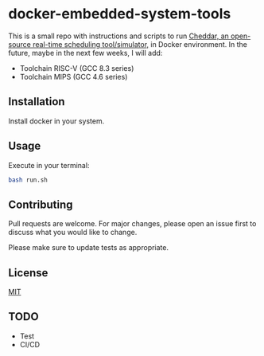 # docker-embedded-system-tools

This is a small repo with instructions and scripts to run [Cheddar, an open-source real-time scheduling tool/simulator,](http://beru.univ-brest.fr/~singhoff/cheddar/) in Docker environment.
In the future, maybe in the next few weeks, I will add:
- Toolchain RISC-V (GCC 8.3 series) 
- Toolchain MIPS (GCC 4.6 series)


## Installation
Install docker in your system.

## Usage
Execute in your terminal:
```bash
bash run.sh
```

## Contributing
Pull requests are welcome. For major changes, please open an issue first to discuss what you would like to change.

Please make sure to update tests as appropriate.

## License
[MIT](https://choosealicense.com/licenses/mit/)

## TODO
- Test
- CI/CD
